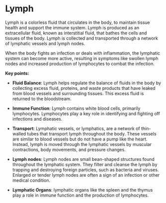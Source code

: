 # Lymph

Lymph is a colorless fluid that circulates in the body, to maintain tissue health and support the immune system. Lymph is produced as an extracellular fluid, known as interstitial fluid, that bathes the cells and tissues of the body. Lymph is collected and transported through a network of lymphatic vessels and lymph nodes.

When the body fights an infection or deals with inflammation, the lymphatic system can become more active, resulting in symptoms like swollen lymph nodes and increased production of lymphocytes to combat the infection.

**Key points:**

* **Fluid Balance**: Lymph helps regulate the balance of fluids in the body by collecting excess fluid, proteins, and waste products that have leaked from blood vessels and surrounding tissues. This excess fluid is returned to the bloodstream.

* **Immune Function**: Lymph contains white blood cells, primarily lymphocytes. Lymphocytes play a key role in identifying and fighting off infections and diseases.

* **Transport**: Lymphatic vessels, or lymphatics, are a network of thin-walled tubes that transport lymph throughout the body. These vessels are similar to blood vessels but do not have a pump like the heart. Instead, lymph is moved through the lymphatic vessels by muscular contractions, body movements, and pressure changes.

* **Lymph nodes**: Lymph nodes are small bean-shaped structures found throughout the lymphatic system. They filter and cleanse the lymph by trapping and destroying foreign particles, such as bacteria and viruses. Enlarged or tender lymph nodes are often a sign of an infection or other medical condition.

* **Lymphatic Organs**: lymphatic organs like the spleen and the thymus play a role in immune function and the production of lymphocytes.
